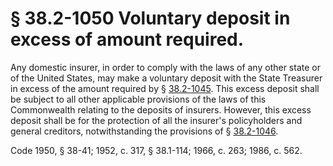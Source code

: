 # § 38.2-1050 Voluntary deposit in excess of amount required.

<p>Any domestic insurer, in order to comply with the laws of any other state or of the United States, may make a voluntary deposit with the State Treasurer in excess of the amount required by § <a href='http://law.lis.virginia.gov/vacode/38.2-1045/'>38.2-1045</a>. This excess deposit shall be subject to all other applicable provisions of the laws of this Commonwealth relating to the deposits of insurers. However, this excess deposit shall be for the protection of all the insurer's policyholders and general creditors, notwithstanding the provisions of § <a href='http://law.lis.virginia.gov/vacode/38.2-1046/'>38.2-1046</a>.</p><p>Code 1950, § 38-41; 1952, c. 317, § 38.1-114; 1966, c. 263; 1986, c. 562.</p>